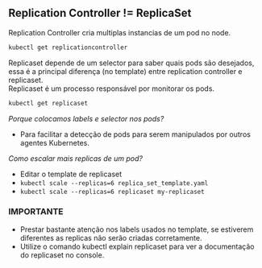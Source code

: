 ## Replication Controller != ReplicaSet
Replication Controller cria multiplas instancias de um pod no node.  
```sh
kubectl get replicationcontroller
```  
  
Replicaset depende de um selector para saber quais pods são desejados, essa é a principal diferença (no template) entre replication controller e replicaset.  
Replicaset é um processo responsável por monitorar os pods.  
```sh
kubectl get replicaset
```  

_Porque colocamos labels e selector nos pods?_  
- Para facilitar a detecção de pods para serem manipulados por outros agentes Kubernetes.  
  
_Como escalar mais replicas de um pod?_  
- Editar o template de replicaset
- `kubectl scale --replicas=6 replica_set_template.yaml`
- `kubectl scale --replicas=6 replicaset my-replicaset`
  
### IMPORTANTE
- Prestar bastante atenção nos labels usados no template, se estiverem diferentes as replicas não serão criadas corretamente.
- Utilize o comando kubectl explain replicaset para ver a documentação do replicaset no console.
